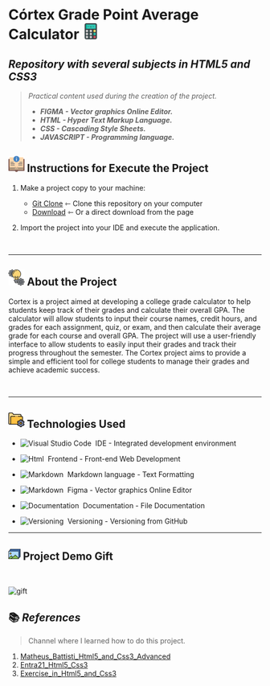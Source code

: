 # Córtex Grade Point Average Calculator ![](/assets/calculadora.png)

## _Repository with several subjects in HTML5 and CSS3_

> _Practical content used during the creation of the project._
>
> - **_FIGMA - Vector graphics Online Editor._**
> - **_HTML - Hyper Text Markup Language._**
> - **_CSS - Cascading Style Sheets._**
> - **_JAVASCRIPT - Programming language._**

## ![](/assets/instrucoes.png) Instructions for Execute the Project 

1. Make a project copy to your machine: 
    - [Git Clone](https://github.com/ArthurEstevan/Unifebe_Project_Cortex_V1.0) ⇽ Clone this repository on your computer
    - [Download](https://github.com/ArthurEstevan/Unifebe_Project_Cortex_V1.0/archive/refs/heads/main.zip) ⇽ Or a direct download from the page 

2. Import the project into your IDE and execute the application.

<br>
    
---

## ![](/assets/icon_conceito.png) About the Project

Cortex is a project aimed at developing a college grade calculator to help students keep track of their grades and calculate their overall GPA. The calculator will allow students to input their course names, credit hours, and grades for each assignment, quiz, or exam, and then calculate their average grade for each course and overall GPA. The project will use a user-friendly interface to allow students to easily input their grades and track their progress throughout the semester. The Cortex project aims to provide a simple and efficient tool for college students to manage their grades and achieve academic success.

<br>

---

## ![](/assets/configuracoes.png) Technologies Used

- ![Visual Studio Code](https://img.shields.io/badge/Visual%20Studio%20Code-black?style=for-the-badge&logo=visual-studio-code&logoColor=007ACC)&nbsp; IDE - Integrated development environment

- ![Html](https://img.shields.io/badge/Html-black?style=for-the-badge&logo=html5&logoColor=#E34F26)&nbsp; Frontend - Front-end Web Development 

- ![Markdown](https://img.shields.io/badge/Markdown-black?style=for-the-badge&logo=markdown&logoColor=#000000)&nbsp; Markdown language - Text Formatting 

- ![Markdown](https://img.shields.io/badge/Figma-black?style=for-the-badge&logo=figma&logoColor=#000000)&nbsp; Figma - Vector graphics Online Editor

- ![Documentation](https://img.shields.io/badge/Documentation-black?style=for-the-badge&logo=academia&logoColor=#41454A)&nbsp; Documentation - File Documentation

- ![Versioning](https://img.shields.io/badge/Versioning-black?style=for-the-badge&logo=git&logoColor=#F05032)&nbsp; Versioning - Versioning from GitHub

---

## ![](/assets/arquivos-de-imagem.png) Project Demo Gift

<br>

![gift](/assets/Córtex.png)

## 📚 _References_ 

> Channel where I learned how to do this project.

1. [Matheus_Battisti_Html5_and_Css3_Advanced](https://github.com/ArthurEstevan/Matheus_Battisti_Html5_and_Css3_Advanced)
2. [Entra21_Html5_Css3](https://github.com/ArthurEstevan/Entra21_Html5_Css3)
3. [Exercise_in_Html5_and_Css3](https://github.com/ArthurEstevan?tab=repositories)
